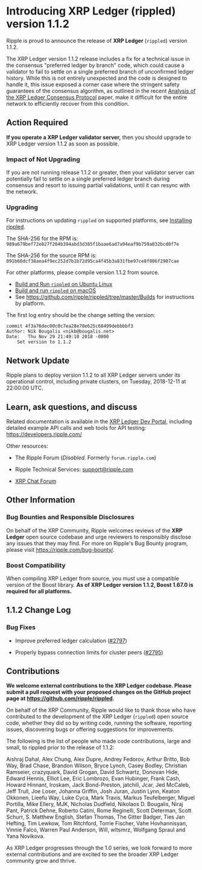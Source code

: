 # Introducing XRP Ledger (rippled) version 1.1.2

Ripple is proud to announce the release of **XRP Ledger** (`rippled`) version 1.1.2.

The XRP Ledger version 1.1.2 release includes a fix for a technical issue in the consensus "preferred ledger by branch" code, which could cause a validator to fail to settle on a single preferred branch of unconfirmed ledger history.  While this is not entirely unexpected and the code is designed to handle it, this issue exposed a corner case where the stringent safety guarantees of the consensus algorithm, as outlined in the recent [Analysis of the XRP Ledger Consensus Protocol](https://arxiv.org/abs/1802.07242) paper, make it difficult for the entire network to efficiently recover from this condition.

<!-- BREAK -->

## Action Required

**If you operate a XRP Ledger validator server,** then you should upgrade to XRP Ledger version 1.1.2 as soon as possible.

### Impact of Not Upgrading

If you are not running release 1.1.2 or greater, then your validator server can potentially fail to settle on a single preferred ledger branch during consensus and resort to issuing partial validations, until it can resync with the network.

### Upgrading

For instructions on updating `rippled` on supported platforms, see [Installing rippled](https://developers.ripple.com/install-rippled.html).

The SHA-256 for the RPM is: `989a679bef72e827f204b394abd3d385f1baae6ad7a94eaf9b759a032bcd0f7e`

The SHA-256 for the source RPM is: `091b60dcf38aea4f9ec252d7b1b72d95ca4f45b3a831fbe97ce8f806f2907cae`

For other platforms, please compile version 1.1.2 from source.

- [Build and Run `rippled` on Ubuntu Linux](https://developers.ripple.com/build-run-rippled-ubuntu.html)
- [Build and run `rippled` on macOS](https://developers.ripple.com/build-run-rippled-macos.html)
- See <https://github.com/ripple/rippled/tree/master/Builds> for instructions by platform.

The first log entry should be the change setting the version:

```text
commit 4f3a76dec00c0c7ea28e78e625c68499debbbbf3
Author: Nik Bougalis <nikb@bougalis.net>
Date:   Thu Nov 29 21:49:10 2018 -0800
	Set version to 1.1.2
```

## Network Update

Ripple plans to deploy version 1.1.2 to all XRP Ledger servers under its operational control, including private clusters, on Tuesday, 2018-12-11 at 22:00:00 UTC.

## Learn, ask questions, and discuss

Related documentation is available in the [XRP Ledger Dev Portal](https://developers.ripple.com/), including detailed example API calls and web tools for API testing: <https://developers.ripple.com/>

Other resources:

* The Ripple Forum (_Disabled._ Formerly `forum.ripple.com`)

* Ripple Technical Services: <support@ripple.com>

* [XRP Chat Forum](http://www.xrpchat.com/)

## Other Information

### Bug Bounties and Responsible Disclosures

On behalf of the XRP Community, Ripple welcomes reviews of the **XRP Ledger** open source codebase and urge reviewers to responsibly disclose any issues that they may find. For more on Ripple's Bug Bounty program, please visit <https://ripple.com/bug-bounty/>.

### Boost Compatibility

When compiling XRP Ledger from source, you must use a compatible version of the Boost library. **As of XRP Ledger version 1.1.2, Boost 1.67.0 is required for all platforms.**

## 1.1.2 Change Log

### Bug Fixes

* Improve preferred ledger calculation ([#2797](https://github.com/ripple/rippled/pull/2797/commits/bd2a38f5844ce824c02cce1ed97e9cf0cd04c019))

* Properly bypass connection limits for cluster peers ([#2795](https://github.com/ripple/rippled/pull/2797/commits/61f443e3bbf3bf1f6e13f3ef25bb5fc60fe85078))

## Contributions

**We welcome external contributions to the XRP Ledger codebase. Please submit a pull request with your proposed changes on the GitHub project page at <https://github.com/ripple/rippled>.**

On behalf of the XRP Community, Ripple would like to thank those who have contributed to the development of the XRP Ledger (`rippled`) open source code, whether they did so by writing code, running the software, reporting issues, discovering bugs or offering suggestions for improvements.

The following is the list of people who made code contributions, large and small, to rippled prior to the release of 1.1.2:

Aishraj Dahal, Alex Chung, Alex Dupre, Andrey Fedorov, Arthur Britto, Bob Way, Brad Chase, Brandon Wilson, Bryce Lynch, Casey Bodley, Christian Ramseier, crazyquark, David Grogan, David Schwartz, Donovan Hide, Edward Hennis, Elliot Lee, Eric Lombrozo, Evan Hubinger, Frank Cash, Howard Hinnant, Iroskam, Jack Bond-Preston, jatchili, Jcar, Jed McCaleb, Jeff Trull, Joe Loser, Johanna Griffin, Josh Juran, Justin Lynn, Keaton Okkonen, Lieefu Way, Luke Cyca, Mark Travis, Markus Teufelberger, Miguel Portilla, Mike Ellery, MJK, Nicholas Dudfield, Nikolaos D. Bougalis, Niraj Pant, Patrick Dehne, Roberto Catini, Rome Reginelli, Scott Determan, Scott Schurr, S. Matthew English, Stefan Thomas, The Gitter Badger, Ties Jan Hefting, Tim Lewkow, Tom Ritchford, Torrie Fischer, Vahe Hovhannisyan, Vinnie Falco, Warren Paul Anderson, Will, wltsmrz, Wolfgang Spraul and Yana Novikova.

As XRP Ledger progresses through the 1.0 series, we look forward to more external contributions and are excited to see the broader XRP Ledger community grow and thrive.